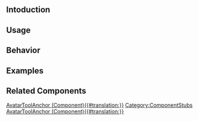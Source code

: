 <languages></languages> <translate>

## Intoduction

## Usage

## Behavior

## Examples

## Related Components

</translate>

[AvatarToolAnchor
(Component){{#translation:}}](Category:Components{{#translation:}} "wikilink")
[Category:ComponentStubs](Category:ComponentStubs "wikilink")
[AvatarToolAnchor
(Component){{#translation:}}](Category:Components:Users:Common_Avatar_System{{#translation:}} "wikilink")